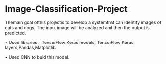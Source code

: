 # Image-Classification-Project

Themain goal ofthis projectis to develop a systemthat can identify
images of cats and dogs. The input image will be analyzed and then
the output is predicted.

• Used libraries - TensorFlow Keras models, TensorFlow Keras layers,Pandas,Matplotlib.

• Used CNN to buid this model.
